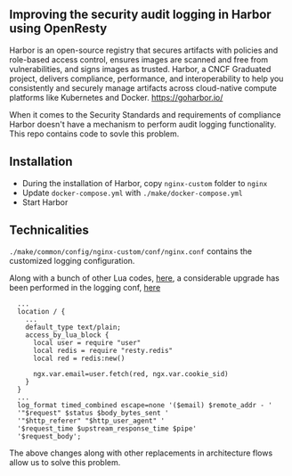 ## Improving the security audit logging in Harbor using OpenResty

> 
Harbor is an open-source registry that secures artifacts with policies and role-based access control, ensures images are scanned and free from vulnerabilities, and signs images as trusted. Harbor, a CNCF Graduated project, delivers compliance, performance, and interoperability to help you consistently and securely manage artifacts across cloud-native compute platforms like Kubernetes and Docker.
 https://goharbor.io/

When it comes to the Security Standards and requirements of compliance Harbor doesn't have a mechanism to perform audit logging functionality. This repo contains code to sovle this problem.

## Installation

- During the installation of Harbor, copy `nginx-custom` folder to `nginx`
- Update `docker-compose.yml` with `./make/docker-compose.yml`
- Start Harbor

## Technicalities

`./make/common/config/nginx-custom/conf/nginx.conf` contains the customized logging configuration.

Along with a bunch of other Lua codes, [here](https://github.com/rewanthtammana/custom-harbor/blob/master/make/common/config/nginx-custom/lua/user.lua), a considerable upgrade has been performed in the logging conf, [here](https://github.com/rewanthtammana/custom-harbor/blob/master/make/common/config/nginx-custom/conf/nginx.conf)

```apacheconf
  ...
  location / {
    ...
    default_type text/plain;
    access_by_lua_block {
      local user = require "user"
      local redis = require "resty.redis"
      local red = redis:new()

      ngx.var.email=user.fetch(red, ngx.var.cookie_sid)
    }
  }
  ...
  log_format timed_combined escape=none '($email) $remote_addr - '
  '"$request" $status $body_bytes_sent '
  '"$http_referer" "$http_user_agent" '
  '$request_time $upstream_response_time $pipe'
  '$request_body';
```

The above changes along with other replacements in architecture flows allow us to solve this problem.

